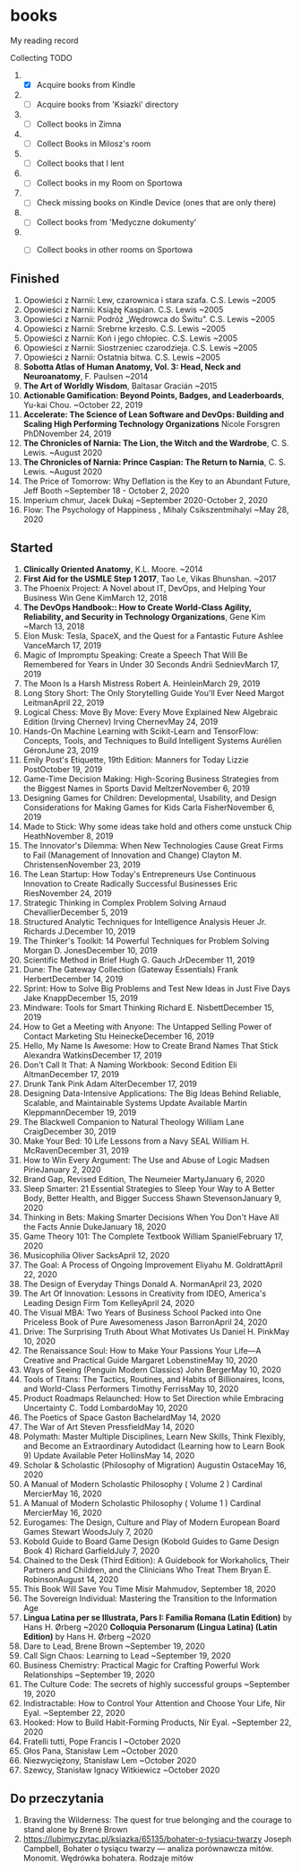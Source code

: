 # books
My reading record



Collecting TODO

1. - [x] Acquire books from Kindle
2. - [ ] Acquire books from 'Ksiazki' directory
3. - [ ] Collect books in Zimna
4. - [ ] Collect Books in Milosz's room
5. - [ ] Collect books that I lent
6. - [ ] Collect books in my Room on Sportowa
7. - [ ] Check missing books on Kindle Device (ones that are only there)

8. - [ ] Collect books from 'Medyczne dokumenty'
9. - [ ] Collect books in other rooms on Sportowa





## Finished

1. Opowieści z Narnii: Lew, czarownica i stara szafa. C.S. Lewis ~2005
2. Opowieści z Narnii: Książę Kaspian. C.S. Lewis ~2005
3. Opowieści z Narnii: Podróż „Wędrowca do Świtu”. C.S. Lewis ~2005
4. Opowieści z Narnii: Srebrne krzesło. C.S. Lewis ~2005
5. Opowieści z Narnii: Koń i jego chłopiec. C.S. Lewis ~2005
6. Opowieści z Narnii: Siostrzeniec czarodzieja. C.S. Lewis ~2005
7. Opowieści z Narnii: Ostatnia bitwa. C.S. Lewis ~2005
8. **Sobotta Atlas of Human Anatomy, Vol. 3: Head, Neck and Neuroanatomy**, F. Paulsen ~2014
9. **The Art of Worldly Wisdom**, Baltasar Gracián ~2015
10. **Actionable Gamification: Beyond Points, Badges, and Leaderboards**, 
    Yu-kai Chou. ~October 22, 2019
11. **Accelerate: The Science of Lean Software and DevOps: Building and Scaling High Performing Technology Organizations** 
    Nicole Forsgren PhDNovember 24, 2019
12. **The Chronicles of Narnia: The Lion, the Witch and the Wardrobe**, C. S. Lewis. ~August 2020
13. **The Chronicles of Narnia: Prince Caspian: The Return to Narnia**, C. S. Lewis. ~August 2020
14. The Price of Tomorrow: Why Deflation is the Key to an Abundant Future, Jeff Booth ~September 18 - October 2, 2020
15. Imperium chmur, Jacek Dukaj ~September 2020-October 2, 2020
16. Flow: The Psychology of Happiness , Mihaly Csikszentmihalyi ~May 28, 2020


## Started

1. **Clinically Oriented Anatomy**, K.L. Moore. ~2014
2. **First Aid for the USMLE Step 1 2017**, Tao Le, Vikas Bhunshan. ~2017 
3. The Phoenix Project: A Novel about IT, DevOps, and Helping Your Business Win 
   Gene KimMarch 12, 2018
4. **The DevOps Handbook:: How to Create World-Class Agility, Reliability, and Security in Technology Organizations**, Gene Kim ~March 13, 2018
5. Elon Musk: Tesla, SpaceX, and the Quest for a Fantastic Future 
   Ashlee VanceMarch 17, 2019
6. Magic of Impromptu Speaking: Create a Speech That Will Be Remembered for Years in Under 30 Seconds 
   Andrii SednievMarch 17, 2019
7. The Moon Is a Harsh Mistress 
   Robert A. HeinleinMarch 29, 2019
8. Long Story Short: The Only Storytelling Guide You'll Ever Need 
   Margot LeitmanApril 22, 2019
9. Logical Chess: Move By Move: Every Move Explained New Algebraic Edition (Irving Chernev) 
   Irving ChernevMay 24, 2019
10. Hands-On Machine Learning with Scikit-Learn and TensorFlow: Concepts, Tools, and Techniques to Build Intelligent Systems 
    Aurélien GéronJune 23, 2019
11. Emily Post's Etiquette, 19th Edition: Manners for Today 
    Lizzie PostOctober 19, 2019
12. Game-Time Decision Making: High-Scoring Business Strategies from the Biggest Names in Sports 
    David MeltzerNovember 6, 2019
13. Designing Games for Children: Developmental, Usability, and Design Considerations for Making Games for Kids 
    Carla FisherNovember 6, 2019
14. Made to Stick: Why some ideas take hold and others come unstuck 
    Chip HeathNovember 8, 2019
15. The Innovator's Dilemma: When New Technologies Cause Great Firms to Fail (Management of Innovation and Change) 
    Clayton M. ChristensenNovember 23, 2019
16. The Lean Startup: How Today's Entrepreneurs Use Continuous Innovation to Create Radically Successful Businesses 
    Eric RiesNovember 24, 2019
17. Strategic Thinking in Complex Problem Solving 
    Arnaud ChevallierDecember 5, 2019
18. Structured Analytic Techniques for Intelligence Analysis 
    Heuer Jr. Richards J.December 10, 2019
19. The Thinker's Toolkit: 14 Powerful Techniques for Problem Solving 
    Morgan D. JonesDecember 10, 2019
20. Scientific Method in Brief 
    Hugh G. Gauch JrDecember 11, 2019
21. Dune: The Gateway Collection (Gateway Essentials) 
    Frank HerbertDecember 14, 2019
22. Sprint: How to Solve Big Problems and Test New Ideas in Just Five Days 
    Jake KnappDecember 15, 2019
23. Mindware: Tools for Smart Thinking 
    Richard E. NisbettDecember 15, 2019
24. How to Get a Meeting with Anyone: The Untapped Selling Power of Contact Marketing 
    Stu HeineckeDecember 16, 2019
25. Hello, My Name Is Awesome: How to Create Brand Names That Stick 
    Alexandra WatkinsDecember 17, 2019
26. Don't Call It That: A Naming Workbook: Second Edition 
    Eli AltmanDecember 17, 2019
27. Drunk Tank Pink 
    Adam AlterDecember 17, 2019
28. Designing Data-Intensive Applications: The Big Ideas Behind Reliable, Scalable, and Maintainable Systems 
    Update Available
    Martin KleppmannDecember 19, 2019
29. The Blackwell Companion to Natural Theology 
    William Lane CraigDecember 30, 2019
30. Make Your Bed: 10 Life Lessons from a Navy SEAL 
    William H. McRavenDecember 31, 2019
31. How to Win Every Argument: The Use and Abuse of Logic 
    Madsen PirieJanuary 2, 2020
32. Brand Gap, Revised Edition, The 
    Neumeier MartyJanuary 6, 2020
33. Sleep Smarter: 21 Essential Strategies to Sleep Your Way to A Better Body, Better Health, and Bigger Success 
    Shawn StevensonJanuary 9, 2020
34. Thinking in Bets: Making Smarter Decisions When You Don't Have All the Facts 
    Annie DukeJanuary 18, 2020
35. Game Theory 101: The Complete Textbook 
    William SpanielFebruary 17, 2020
36. Musicophilia 
    Oliver SacksApril 12, 2020
37. The Goal: A Process of Ongoing Improvement 
    Eliyahu M. GoldrattApril 22, 2020
38. The Design of Everyday Things 
    Donald A. NormanApril 23, 2020
39. The Art Of Innovation: Lessons in Creativity from IDEO, America's Leading Design Firm 
    Tom KelleyApril 24, 2020
40. The Visual MBA: Two Years of Business School Packed into One Priceless Book of Pure Awesomeness 
    Jason BarronApril 24, 2020
41. Drive: The Surprising Truth About What Motivates Us 
    Daniel H. PinkMay 10, 2020
42. The Renaissance Soul: How to Make Your Passions Your Life—A Creative and Practical Guide 
    Margaret LobenstineMay 10, 2020
43. Ways of Seeing (Penguin Modern Classics) 
    John BergerMay 10, 2020
44. Tools of Titans: The Tactics, Routines, and Habits of Billionaires, Icons, and World-Class Performers 
    Timothy FerrissMay 10, 2020
45. Product Roadmaps Relaunched: How to Set Direction while Embracing Uncertainty 
    C. Todd LombardoMay 10, 2020
46. The Poetics of Space 
    Gaston BachelardMay 14, 2020
47. The War of Art 
    Steven PressfieldMay 14, 2020
48. Polymath: Master Multiple Disciplines, Learn New Skills, Think Flexibly, and Become an Extraordinary Autodidact (Learning how to Learn Book 9) 
    Update Available
    Peter HollinsMay 14, 2020
49. Scholar & Scholastic (Philosophy of Migration) 
    Augustin OstaceMay 16, 2020
50. A Manual of Modern Scholastic Philosophy ( Volume 2 ) 
    Cardinal MercierMay 16, 2020
51. A Manual of Modern Scholastic Philosophy ( Volume 1 ) 
    Cardinal MercierMay 16, 2020
53. Eurogames: The Design, Culture and Play of Modern European Board Games 
    Stewart WoodsJuly 7, 2020
54. Kobold Guide to Board Game Design (Kobold Guides to Game Design Book 4) 
    Richard GarfieldJuly 7, 2020
55. Chained to the Desk (Third Edition): A Guidebook for Workaholics, Their Partners and Children, and the Clinicians Who Treat Them 
    Bryan E. RobinsonAugust 14, 2020
57. This Book Will Save You Time 
    Misir Mahmudov, September 18, 2020
58. The Sovereign Individual: Mastering the Transition to the Information Age 
59. **Lingua Latina per se Illustrata, Pars I: Familia Romana (Latin Edition)** by Hans H. Ørberg ~2020
    **Colloquia Personarum (Lingua Latina) (Latin Edition)** by Hans H. Ørberg ~2020
60. Dare to Lead, Brene Brown ~September 19, 2020
61. Call Sign Chaos: Learning to Lead ~September 19, 2020
62. Business Chemistry: Practical Magic for  Crafting Powerful Work Relationships ~September 19, 2020
63. The Culture Code: The secrets of highly successful groups ~September 19, 2020
64. Indistractable: How to Control Your Attention and Choose Your Life, Nir Eyal. ~September 22, 2020
65. Hooked: How to Build Habit-Forming Products, Nir Eyal. ~September 22, 2020
64. Fratelli tutti, Pope Francis I ~October 2020
65. Głos Pana, Stanisław Lem ~October 2020
66. Niezwyciężony, Stanisław Lem ~October 2020
67. Szewcy, Stanisław Ignacy Witkiewicz ~October 2020



## Do przeczytania

1. Braving the Wilderness: The quest for true belonging and the courage to stand alone by Brené Brown
2. https://lubimyczytac.pl/ksiazka/65135/bohater-o-tysiacu-twarzy Joseph Campbell, Bohater o tysiącu twarzy — analiza porównawcza mitów. Monomit. Wędrówka bohatera. Rodzaje mitów
